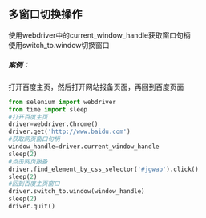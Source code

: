 ## 多窗口切换操作
使用webdriver中的current_window_handle获取窗口句柄<br>
使用switch_to.window切换窗口
##### 案例：
打开百度主页，然后打开网站报备页面，再回到百度页面

```python
from selenium import webdriver
from time import sleep
#打开百度主页
driver=webdriver.Chrome()
driver.get('http://www.baidu.com')
#获取网页窗口句柄
window_handle=driver.current_window_handle
sleep(2)
#点击网页报备
driver.find_element_by_css_selector('#jgwab').click()
sleep(2)
#回到百度主页窗口
driver.switch_to.window(window_handle)
sleep(2)
driver.quit()
```
